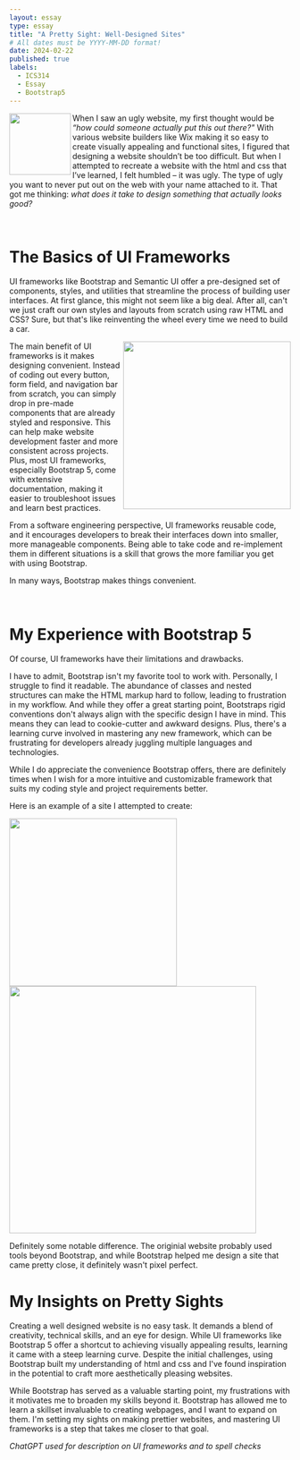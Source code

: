 ```yaml
---
layout: essay
type: essay
title: "A Pretty Sight: Well-Designed Sites"
# All dates must be YYYY-MM-DD format!
date: 2024-02-22
published: true
labels:
  - ICS314
  - Essay
  - Bootstrap5
---
```


<img align=left width=110px src="https://github.com/mvchaella/mvchaella.github.io/assets/131205465/ad127cde-d801-4ac2-8a1d-3ed3ac1c3c9d">

When I saw an ugly website, my first thought would be *“how could someone actually put this out there?"* With various website builders like Wix making it so easy to create visually appealing and functional sites, I figured that designing a website shouldn’t be too difficult.  But when I attempted to recreate a website with the html and css that I’ve learned, I felt humbled – it was ugly. The type of ugly you want to never put out on the web with your name attached to it. That got me thinking: *what does it take to design something that actually looks good?*

<br>


# The Basics of UI Frameworks

UI frameworks like Bootstrap and Semantic UI offer a pre-designed set of components, styles, and utilities that streamline the process of building user interfaces. At first glance, this might not seem like a big deal. After all, can't we just craft our own styles and layouts from scratch using raw HTML and CSS? Sure, but that's like reinventing the wheel every time we need to build a car.

<img align=right width=300px src="https://github.com/mvchaella/mvchaella.github.io/assets/131205465/486c91e3-e341-46f1-8b9e-ba6b0671257b">


The main benefit of UI frameworks is it makes designing convenient. Instead of coding out every button, form field, and navigation bar from scratch, you can simply drop in pre-made components that are already styled and responsive. This can help make website development faster and more consistent across projects. Plus, most UI frameworks, especially Bootstrap 5, come with extensive documentation, making it easier to troubleshoot issues and learn best practices.

From a software engineering perspective, UI frameworks reusable code, and it encourages developers to break their interfaces down into smaller, more manageable components. Being able to take code and re-implement them in different situations is a skill that grows the more familiar you get with using Bootstrap.

In many ways, Bootstrap makes things convenient.

<br>

# My Experience with Bootstrap 5

Of course, UI frameworks have their limitations and drawbacks. 

I have to admit, Bootstrap isn't my favorite tool to work with. Personally, I struggle to find it readable. The abundance of classes and nested structures can make the HTML markup hard to follow, leading to frustration in my workflow. And while they offer a great starting point, Bootstraps rigid conventions don't always align with the specific design I have in mind. This means they can lead to cookie-cutter and awkward designs. Plus, there's a learning curve involved in mastering any new framework, which can be frustrating for developers already juggling multiple languages and technologies.

While I do appreciate the convenience Bootstrap offers, there are definitely times when I wish for a more intuitive and customizable framework that suits my coding style and project requirements better.

Here is an example of a site I attempted to create: 

<div class="container text-center p-4">
  <img width=300px src="https://github.com/mvchaella/mvchaella.github.io/assets/131205465/06e4cac7-1d87-417c-9a4a-42535b136679">
  <img width=442px src="https://github.com/mvchaella/mvchaella.github.io/assets/131205465/c5920aa5-3393-4378-b42b-29bb30f3b230">
</div>

Definitely some notable difference. The originial website probably used tools beyond Bootstrap, and while Bootstrap helped me design a site that came pretty close, it definitely wasn't pixel perfect.

# My Insights on Pretty Sights

Creating a well designed website is no easy task. It demands a blend of creativity, technical skills, and an eye for design. While UI frameworks like Bootstrap 5 offer a shortcut to achieving visually appealing results, learning it came with a steep learning curve. Despite the initial challenges, using Bootstrap built my understanding of html and css and I've found inspiration in the potential to craft more aesthetically pleasing websites. 

While Bootstrap has served as a valuable starting point, my frustrations with it motivates me to broaden my skills beyond it. Bootstrap has allowed me to learn a skillset invaluable to creating webpages, and I want to expand on them. I'm setting my sights on making prettier websites, and mastering UI frameworks is a step that takes me closer to that goal. 


*ChatGPT used for description on UI frameworks and to spell checks*

